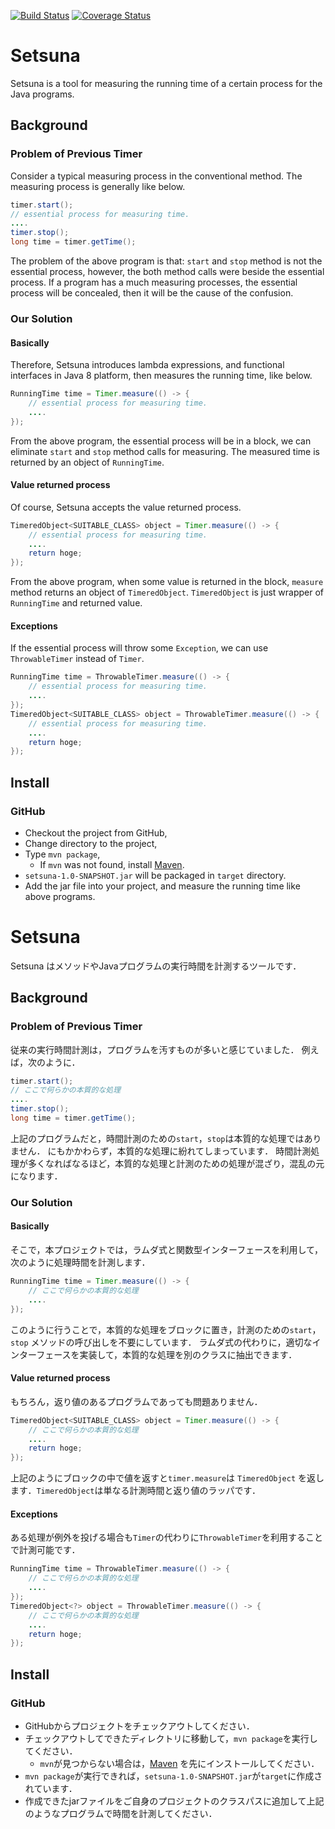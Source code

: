 [![Build Status](https://travis-ci.org/tamada/setsuna.svg?branch=master)](https://travis-ci.org/tamada/setsuna)
[![Coverage Status](https://coveralls.io/repos/github/tamada/setsuna/badge.svg?branch=master)](https://coveralls.io/github/tamada/setsuna?branch=master)

# Setsuna

Setsuna is a tool for measuring the running time of a certain process for the Java programs.

## Background

### Problem of Previous Timer

Consider a typical measuring process in the conventional method.
The measuring process is generally like below.

```java
timer.start();
// essential process for measuring time.
....
timer.stop();
long time = timer.getTime();
```

The problem of the above program is that: ```start``` and ```stop```
method is not the essential process, however,
the both method calls were beside the essential process.
If a program has a much measuring processes, the essential process will be concealed,
then it will be the cause of the confusion.

### Our Solution

#### Basically

Therefore, Setsuna introduces lambda expressions, and functional interfaces in Java 8 platform,
then measures the running time, like below.

```java
RunningTime time = Timer.measure(() -> {
    // essential process for measuring time.
    ....
});
```

From the above program, the essential process will be in a block, 
we can eliminate ```start``` and ```stop``` method calls for measuring.
The measured time is returned by an object of ```RunningTime```.

#### Value returned process

Of course, Setsuna accepts the value returned process.

```java
TimeredObject<SUITABLE_CLASS> object = Timer.measure(() -> {
    // essential process for measuring time.
    ....
    return hoge;
});
```

From the above program, when some value is returned in the block, ```measure``` method
returns an object of ```TimeredObject```.  ```TimeredObject``` is just wrapper
of ```RunningTime``` and returned value.

#### Exceptions

If the essential process will throw some ```Exception```,
we can use ```ThrowableTimer``` instead of ```Timer```.

```java
RunningTime time = ThrowableTimer.measure(() -> {
    // essential process for measuring time.
    ....
});
TimeredObject<SUITABLE_CLASS> object = ThrowableTimer.measure(() -> {
    // essential process for measuring time.
    ....
    return hoge;
});
```

## Install

### GitHub

* Checkout the project from GitHub,
* Change directory to the project,
* Type ```mvn package```,
    * If ```mvn``` was not found, install [Maven](http://maven.apache.org/).
* ```setsuna-1.0-SNAPSHOT.jar``` will be packaged in ```target``` directory.
* Add the jar file into your project, and measure the running time like above programs.

# Setsuna

Setsuna はメソッドやJavaプログラムの実行時間を計測するツールです．

## Background

### Problem of Previous Timer

従来の実行時間計測は，プログラムを汚すものが多いと感じていました．
例えば，次のように．

```java
timer.start();
// ここで何らかの本質的な処理
....
timer.stop();
long time = timer.getTime();
```

上記のプログラムだと，時間計測のための```start```，```stop```は本質的な処理ではありません．
にもかかわらず，本質的な処理に紛れてしまっています．
時間計測処理が多くなればなるほど，本質的な処理と計測のための処理が混ざり，混乱の元になります．

### Our Solution

#### Basically

そこで，本プロジェクトでは，ラムダ式と関数型インターフェースを利用して，次のように処理時間を計測します．

```java
RunningTime time = Timer.measure(() -> {
    // ここで何らかの本質的な処理
    ....
});
```

このように行うことで，本質的な処理をブロックに置き，計測のための```start```，```stop```
メソッドの呼び出しを不要にしています．
ラムダ式の代わりに，適切なインターフェースを実装して，本質的な処理を別のクラスに抽出できます．

#### Value returned process

もちろん，返り値のあるプログラムであっても問題ありません．

```java
TimeredObject<SUITABLE_CLASS> object = Timer.measure(() -> {
    // ここで何らかの本質的な処理
    ....
    return hoge;
});
```

上記のようにブロックの中で値を返すと```timer.measure```は ```TimeredObject```
を返します．```TimeredObject```は単なる計測時間と返り値のラッパです．

#### Exceptions

ある処理が例外を投げる場合も```Timer```の代わりに```ThrowableTimer```を利用することで計測可能です．

```java
RunningTime time = ThrowableTimer.measure(() -> {
    // ここで何らかの本質的な処理
    ....
});
TimeredObject<?> object = ThrowableTimer.measure(() -> {
    // ここで何らかの本質的な処理
    ....
    return hoge;
});
```

## Install

### GitHub

* GitHubからプロジェクトをチェックアウトしてください．
* チェックアウトしてできたディレクトリに移動して，```mvn package```を実行してください．
    * ```mvn```が見つからない場合は，[Maven](http://maven.apache.org/) を先にインストールしてください．
* ```mvn package```が実行できれば，```setsuna-1.0-SNAPSHOT.jar```が```target```に作成されています．
* 作成できたjarファイルをご自身のプロジェクトのクラスパスに追加して上記のようなプログラムで時間を計測してください．

